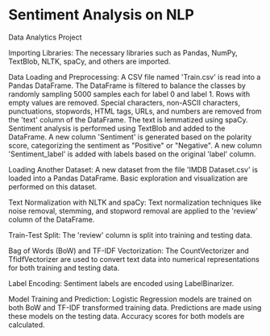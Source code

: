 # Sentiment Analysis on NLP
Data Analytics Project

Importing Libraries: The necessary libraries such as Pandas, NumPy, TextBlob, NLTK, spaCy, and others are imported.

Data Loading and Preprocessing:
A CSV file named 'Train.csv' is read into a Pandas DataFrame.
The DataFrame is filtered to balance the classes by randomly sampling 5000 samples each for label 0 and label 1.
Rows with empty values are removed.
Special characters, non-ASCII characters, punctuations, stopwords, HTML tags, URLs, and numbers are removed from the 'text' column of the DataFrame.
The text is lemmatized using spaCy.
Sentiment analysis is performed using TextBlob and added to the DataFrame.
A new column 'Sentiment' is generated based on the polarity score, categorizing the sentiment as "Positive" or "Negative".
A new column 'Sentiment_label' is added with labels based on the original 'label' column.

Loading Another Dataset:
A new dataset from the file 'IMDB Dataset.csv' is loaded into a Pandas DataFrame.
Basic exploration and visualization are performed on this dataset.

Text Normalization with NLTK and spaCy:
Text normalization techniques like noise removal, stemming, and stopword removal are applied to the 'review' column of the DataFrame.

Train-Test Split:
The 'review' column is split into training and testing data.

Bag of Words (BoW) and TF-IDF Vectorization:
The CountVectorizer and TfidfVectorizer are used to convert text data into numerical representations for both training and testing data.

Label Encoding:
Sentiment labels are encoded using LabelBinarizer.

Model Training and Prediction:
Logistic Regression models are trained on both BoW and TF-IDF transformed training data.
Predictions are made using these models on the testing data.
Accuracy scores for both models are calculated.




